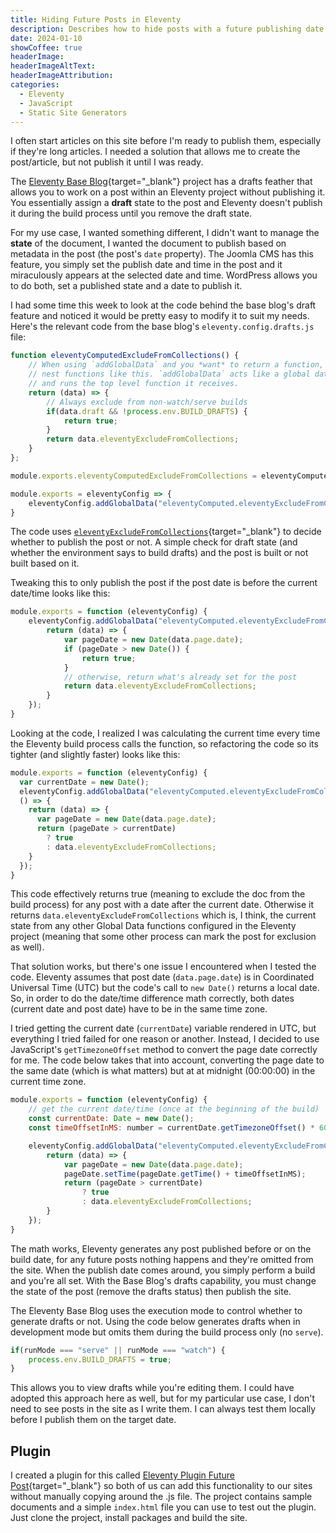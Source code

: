 ```yaml
---
title: Hiding Future Posts in Eleventy
description: Describes how to hide posts with a future publishing date in an Eleventy site.
date: 2024-01-10
showCoffee: true
headerImage: 
headerImageAltText: 
headerImageAttribution: 
categories:
  - Eleventy
  - JavaScript
  - Static Site Generators
---
```


I often start articles on this site before I'm ready to publish them, especially if they're long articles. I needed a solution that allows me to create the post/article, but not publish it until I was ready.

The [Eleventy Base Blog](https://github.com/11ty/eleventy-base-blog){target="_blank"} project has a drafts feather that allows you to work on a post within an Eleventy project without publishing it. You essentially assign a **draft** state to the post and Eleventy doesn't publish it during the build process until you remove the draft state.

For my use case, I wanted something different, I didn't want to manage the **state** of the document, I wanted the document to publish based on metadata in the post (the post's `date` property). The Joomla CMS has this feature, you simply set the publish date and time in the post and it miraculously appears at the selected date and time. WordPress allows you to do both, set a published state and a date to publish it.

I had some time this week to look at the code behind the base blog's draft feature and noticed it would be pretty easy to modify it to suit my needs. Here's the relevant code from the base blog's `eleventy.config.drafts.js` file:

```js
function eleventyComputedExcludeFromCollections() {
	// When using `addGlobalData` and you *want* to return a function, you must 
	// nest functions like this. `addGlobalData` acts like a global data file 
	// and runs the top level function it receives.
	return (data) => {
		// Always exclude from non-watch/serve builds
		if(data.draft && !process.env.BUILD_DRAFTS) {
			return true;
		}
		return data.eleventyExcludeFromCollections;
	}
};

module.exports.eleventyComputedExcludeFromCollections = eleventyComputedExcludeFromCollections;

module.exports = eleventyConfig => {
	eleventyConfig.addGlobalData("eleventyComputed.eleventyExcludeFromCollections", eleventyComputedExcludeFromCollections);	
}
```

The code uses [`eleventyExcludeFromCollections`](https://www.11ty.dev/docs/collections/#how-to-exclude-content-from-collections){target="_blank"} to decide whether to publish the post or not. A simple check for draft state (and whether the environment says to build drafts) and the post is built or not built based on it.

Tweaking this to only publish the post if the post date is before the current date/time looks like this:

```js
module.exports = function (eleventyConfig) {
    eleventyConfig.addGlobalData("eleventyComputed.eleventyExcludeFromCollections", () => {
        return (data) => {
            var pageDate = new Date(data.page.date);
            if (pageDate > new Date()) {
                return true;
            }
            // otherwise, return what's already set for the post
            return data.eleventyExcludeFromCollections;
        }
    });
}
```

Looking at the code, I realized I was calculating the current time every time the Eleventy build process calls the function, so refactoring the code so its tighter (and slightly faster) looks like this:

```js
module.exports = function (eleventyConfig) {
  var currentDate = new Date();
  eleventyConfig.addGlobalData("eleventyComputed.eleventyExcludeFromCollections", 
  () => {
    return (data) => {
      var pageDate = new Date(data.page.date);
      return (pageDate > currentDate) 
        ? true 
        : data.eleventyExcludeFromCollections;
    }
  });
}
```

This code effectively returns true (meaning to exclude the doc from the build process) for any post with a date after the current date. Otherwise it returns `data.eleventyExcludeFromCollections` which is, I think, the current state from any other Global Data functions configured in the Eleventy project (meaning that some other process can mark the post for exclusion as well).

That solution works, but there's one issue I encountered when I tested the code. Eleventy assumes that post date (`data.page.date`) is in Coordinated Universal Time (UTC) but the code's call to `new Date()` returns a local date. So, in order to do the date/time difference math correctly, both dates (current date and post date) have to be in the same time zone. 

I tried getting the current date (`currentDate`) variable rendered in UTC, but everything I tried failed for one reason or another. Instead, I decided to use JavaScript's `getTimezoneOffset` method to convert the page date correctly for me. The code below takes that into account, converting the page date to the same date (which is what matters) but at at midnight (00:00:00) in the current time zone. 

```js
module.exports = function (eleventyConfig) { 
    // get the current date/time (once at the beginning of the build)
    const currentDate: Date = new Date();
    const timeOffsetInMS: number = currentDate.getTimezoneOffset() * 60000;

    eleventyConfig.addGlobalData("eleventyComputed.eleventyExcludeFromCollections", () => {
        return (data) => {
            var pageDate = new Date(data.page.date);
            pageDate.setTime(pageDate.getTime() + timeOffsetInMS);
            return (pageDate > currentDate) 
	            ? true 
	            : data.eleventyExcludeFromCollections;
        }
    });
}
```

The math works, Eleventy generates any post published before or on the build date, for any future posts nothing happens and they're omitted from the site. When the publish date comes around, you simply perform a build and you're all set. With the Base Blog's drafts capability, you must change the state of the post (remove the drafts status) then publish the site.

The Eleventy Base Blog uses the execution mode to control whether to generate drafts or not. Using the code below generates drafts when in development mode but omits them during the build process only (no `serve`). 

```js
if(runMode === "serve" || runMode === "watch") {
	process.env.BUILD_DRAFTS = true;
}
```

This allows you to view drafts while you're editing them. I could have adopted this approach here as well, but for my particular use case, I don't need to see posts in the site as I write them. I can always test them locally before I publish them on the target date.

## Plugin

I created a plugin for this called [Eleventy Plugin Future Post](https://github.com/johnwargo/eleventy-plugin-future-post){target="_blank"} so both of us can add this functionality to our sites without manually copying around the .js file. The project contains sample documents and a simple `index.html` file you can use to test out the plugin. Just clone the project, install packages and build the site. 
